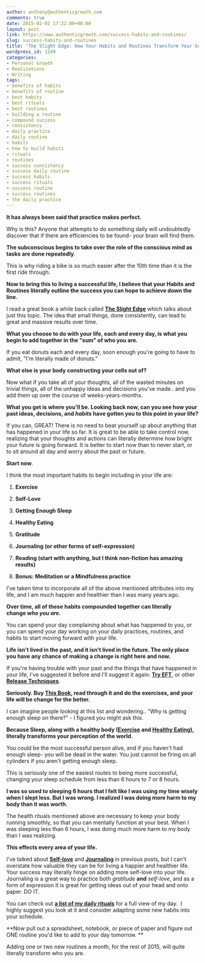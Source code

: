 ```yaml
---
author: anthony@authenticgrowth.com
comments: true
date: 2015-02-02 17:22:09+00:00
layout: post
link: https://www.authenticgrowth.com/success-habits-and-routines/
slug: success-habits-and-routines
title: 'The Slight Edge: How Your Habits and Routines Transform Your Success'
wordpress_id: 1249
categories:
- Personal Growth
- Realizations
- Writing
tags:
- benefits of habits
- benefits of routine
- best habits
- best rituals
- best routines
- building a routine
- compound success
- consistency
- daily practice
- daily routine
- habits
- how to build habits
- rituals
- routines
- success consistency
- success daily routine
- success habits
- success rituals
- success routine
- success routines
- the daily practice
---
```


**It has always been said that practice makes perfect.**

Why is this? Anyone that attempts to do something daily will undoubtedly discover that if there are efficiencies to be found- your brain will find them.

**The subconscious begins to take over the role of the conscious mind as tasks are done repeatedly**.

This is why riding a bike is so much easier after the 10th time than it is the first ride through.

**Now to bring this to living a successful life, I believe that your Habits and Routines literally outline the success you can hope to achieve down the line.**

I read a great book a while back called [**The Slight Edge**](http://amzn.to/1LsAXxp) which talks about just this topic. The idea that small things, done consistently, can lead to great and massive results over time.

**What you choose to do with your life, each and every day, is what you begin to add together in the "sum" of who you are.**

If you eat donuts each and every day, soon enough you're going to have to admit, "I'm literally made of donuts."

**What else is your body constructing your cells out of?**

Now what if you take all of your thoughts, all of the wasted minutes on trivial things, all of the unhappy ideas and decisions you've made.. and you add them up over the course of weeks-years-months.

**What you get is where you'll be. Looking back now, can you see how your past ideas, decisions, and _habits_ have gotten you to this point in your life?**

If you can, GREAT! There is no need to beat yourself up about anything that has happened in your life so far. It is great to be able to take control now, realizing that your thoughts and actions can literally determine how bright your future is going forward. It is better to start now than to never start, or to sit around all day and worry about the past or future.

**Start now**.
<!-- more -->

I think the most important habits to begin including in your life are:



 	
  1. **Exercise**

 	
  2. **Self-Love**

 	
  3. **Getting Enough Sleep**

 	
  4. **Healthy Eating**

 	
  5. **Gratitude**

 	
  6. **Journaling (or other forms of self-expression)**

 	
  7. **Reading (start with anything, but I think non-fiction has amazing results)**

 	
  8. **Bonus: Meditation or a Mindfulness practice**


I've taken time to incorporate all of the above mentioned attributes into my life, and I am much happier and healthier than I was many years ago.

**Over time, all of these habits compounded together can literally change _who you are_.**

You can spend your day complaining about what has happened to you, or you can spend your day working on your daily practices, routines, and habits to start moving forward with your life.

**Life isn't lived in the past, and it isn't lived in the future. The only place you have any chance of making a change is right here and now.**

If you're having trouble with your past and the things that have happened in your life, I've suggested it before and I'll suggest it again: **[Try EFT](http://www.authenticgrowth.com/tapping/)**, or other **[Release Techniques](http://www.authenticgrowth.com/letting-go-how-releasing-enriches-your-world/)**.

**Seriously. Buy [This Book](http://amzn.to/1EUVJRF), read through it and do the exercises, and your life will be change for the better.**

I can imagine people looking at this list and wondering.. "Why is getting enough sleep on there?" - I figured you might ask this.

**Because Sleep, along with a healthy body ([Exercise](http://www.authenticgrowth.com/importance-of-health/) and [Healthy Eating](http://www.authenticgrowth.com/nutrition/)), literally transforms your perception of the world.**

You could be the most successful person alive, and if you haven't had enough sleep- you will be dead in the water. You just cannot be firing on all cylinders if you aren't getting enough sleep.

This is seriously one of the easiest routes to being more successful, changing your sleep schedule from less than 6 hours to 7 or 8 hours.

**I was so used to sleeping 6 hours that I felt like I was using my time wisely when I slept less. But I was wrong. I realized I was doing more harm to my body than it was worth**.

The health rituals mentioned above are necessary to keep your body running smoothly, so that you can mentally function at your best. When I was sleeping less than 6 hours, I was doing much more harm to my body than I was realizing.

**This effects every area of your life.**

I've talked about **[Self-love](http://www.authenticgrowth.com/the-importance-of-self-love/)** and **[Journaling](http://www.authenticgrowth.com/morning-pages/)** in previous posts, but I can't overstate how valuable they can be for living a happier and healthier life. Your success may literally hinge on adding more self-love into your life. Journaling is a great way to practice both _gratitude_ **and** _self-love_, and as a form of expression it is great for getting ideas out of your head and onto paper. DO IT.

You can check out **[a list of my daily rituals](http://www.authenticgrowth.com/the-daily-practice/)** for a full view of my day.  I highly suggest you look at it and consider adapting some new habits into your schedule.

**Now pull out a spreadsheet, notebook, or piece of paper and figure out ONE routine you'd like to add to your day tomorrow. **

Adding one or two new routines a month, for the rest of 2015, will quite literally transform who you are.<!-- more -->
